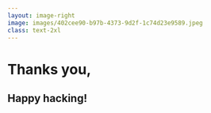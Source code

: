```yaml
---
layout: image-right
image: images/402cee90-b97b-4373-9d2f-1c74d23e9589.jpeg
class: text-2xl
---
```


# Thanks you,

## Happy hacking!

